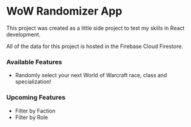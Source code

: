 # WoW Randomizer App

This project was created as a little side project to test my skills in React
development.

All of the data for this project is hosted in the Firebase Cloud Firestore.

### Available Features

-  Randomly select your next World of Warcraft race, class and specialization!

### Upcoming Features

-  Filter by Faction
-  Filter by Role
